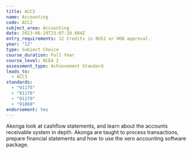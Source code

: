 ```yaml
---
title: ACC2
name: Accounting
code: ACC2
subject_area: Accounting
date: 2023-06-29T23:07:20.684Z
entry_requirements: 12 Credits in BUS1 or HOD approval.
year: "12"
type: Subject Choice
course_duration: Full Year
course_level: NCEA 2
assessment_type: Achievement Standard
leads_to:
  - ACC3
standards:
  - "91175"
  - "91176"
  - "91179"
  - "91868"
endorsement: Yes
---
```

Akonga look at cashflow statements, and learn about the accounts receivable system in depth.  Akonga are taught to process transactions, prepare financial statements and how to use the xero accounting software package.
